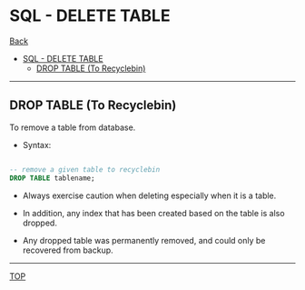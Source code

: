 # SQL - DELETE TABLE

[Back](../index.md)

- [SQL - DELETE TABLE](#sql---delete-table)
  - [DROP TABLE (To Recyclebin)](#drop-table-to-recyclebin)

---

## DROP TABLE (To Recyclebin)

To remove a table from database.

- Syntax:

```sql

-- remove a given table to recyclebin
DROP TABLE tablename;

```

- Always exercise caution when deleting especially when it is a table.

- In addition, any index that has been created based on the table is also dropped.

- Any dropped table was permanently removed, and could only be recovered from backup.

---

[TOP](#sql---delete-table)
